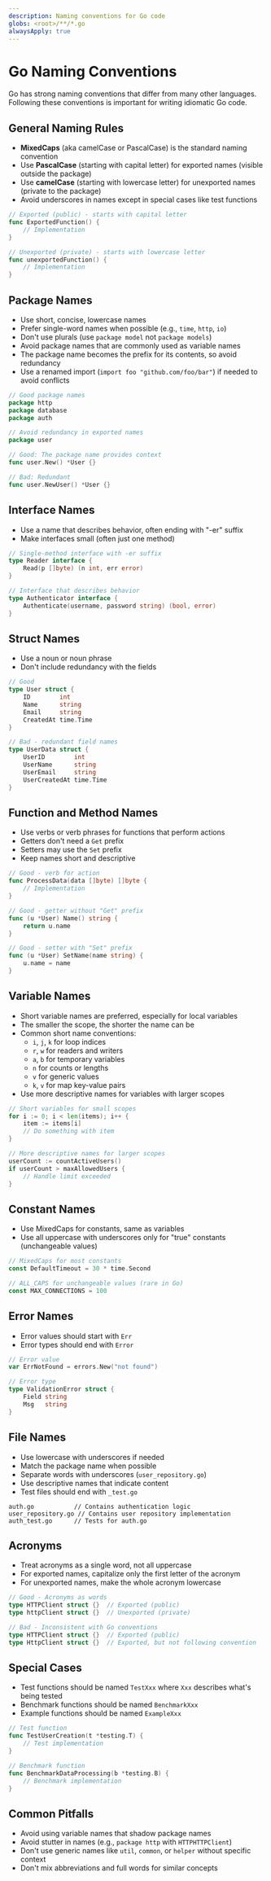 ```yaml
---
description: Naming conventions for Go code
globs: <root>/**/*.go
alwaysApply: true
---
```


# Go Naming Conventions

Go has strong naming conventions that differ from many other languages. Following these conventions is important for writing idiomatic Go code.

## General Naming Rules

-   **MixedCaps** (aka camelCase or PascalCase) is the standard naming convention
-   Use **PascalCase** (starting with capital letter) for exported names (visible outside the package)
-   Use **camelCase** (starting with lowercase letter) for unexported names (private to the package)
-   Avoid underscores in names except in special cases like test functions

```go
// Exported (public) - starts with capital letter
func ExportedFunction() {
    // Implementation
}

// Unexported (private) - starts with lowercase letter
func unexportedFunction() {
    // Implementation
}
```

## Package Names

-   Use short, concise, lowercase names
-   Prefer single-word names when possible (e.g., `time`, `http`, `io`)
-   Don't use plurals (use `package model` not `package models`)
-   Avoid package names that are commonly used as variable names
-   The package name becomes the prefix for its contents, so avoid redundancy
-   Use a renamed import (`import foo "github.com/foo/bar"`) if needed to avoid conflicts

```go
// Good package names
package http
package database
package auth

// Avoid redundancy in exported names
package user

// Good: The package name provides context
func user.New() *User {}

// Bad: Redundant
func user.NewUser() *User {}
```

## Interface Names

-   Use a name that describes behavior, often ending with "-er" suffix
-   Make interfaces small (often just one method)

```go
// Single-method interface with -er suffix
type Reader interface {
    Read(p []byte) (n int, err error)
}

// Interface that describes behavior
type Authenticator interface {
    Authenticate(username, password string) (bool, error)
}
```

## Struct Names

-   Use a noun or noun phrase
-   Don't include redundancy with the fields

```go
// Good
type User struct {
    ID        int
    Name      string
    Email     string
    CreatedAt time.Time
}

// Bad - redundant field names
type UserData struct {
    UserID        int
    UserName      string
    UserEmail     string
    UserCreatedAt time.Time
}
```

## Function and Method Names

-   Use verbs or verb phrases for functions that perform actions
-   Getters don't need a `Get` prefix
-   Setters may use the `Set` prefix
-   Keep names short and descriptive

```go
// Good - verb for action
func ProcessData(data []byte) []byte {
    // Implementation
}

// Good - getter without "Get" prefix
func (u *User) Name() string {
    return u.name
}

// Good - setter with "Set" prefix
func (u *User) SetName(name string) {
    u.name = name
}
```

## Variable Names

-   Short variable names are preferred, especially for local variables
-   The smaller the scope, the shorter the name can be
-   Common short name conventions:
    -   `i`, `j`, `k` for loop indices
    -   `r`, `w` for readers and writers
    -   `a`, `b` for temporary variables
    -   `n` for counts or lengths
    -   `v` for generic values
    -   `k`, `v` for map key-value pairs
-   Use more descriptive names for variables with larger scopes

```go
// Short variables for small scopes
for i := 0; i < len(items); i++ {
    item := items[i]
    // Do something with item
}

// More descriptive names for larger scopes
userCount := countActiveUsers()
if userCount > maxAllowedUsers {
    // Handle limit exceeded
}
```

## Constant Names

-   Use MixedCaps for constants, same as variables
-   Use all uppercase with underscores only for "true" constants (unchangeable values)

```go
// MixedCaps for most constants
const DefaultTimeout = 30 * time.Second

// ALL_CAPS for unchangeable values (rare in Go)
const MAX_CONNECTIONS = 100
```

## Error Names

-   Error values should start with `Err`
-   Error types should end with `Error`

```go
// Error value
var ErrNotFound = errors.New("not found")

// Error type
type ValidationError struct {
    Field string
    Msg   string
}
```

## File Names

-   Use lowercase with underscores if needed
-   Match the package name when possible
-   Separate words with underscores (`user_repository.go`)
-   Use descriptive names that indicate content
-   Test files should end with `_test.go`

```
auth.go           // Contains authentication logic
user_repository.go // Contains user repository implementation
auth_test.go      // Tests for auth.go
```

## Acronyms

-   Treat acronyms as a single word, not all uppercase
-   For exported names, capitalize only the first letter of the acronym
-   For unexported names, make the whole acronym lowercase

```go
// Good - Acronyms as words
type HTTPClient struct {}  // Exported (public)
type httpClient struct {}  // Unexported (private)

// Bad - Inconsistent with Go conventions
type HTTPClient struct {}  // Exported (public)
type HttpClient struct {}  // Exported, but not following convention
```

## Special Cases

-   Test functions should be named `TestXxx` where `Xxx` describes what's being tested
-   Benchmark functions should be named `BenchmarkXxx`
-   Example functions should be named `ExampleXxx`

```go
// Test function
func TestUserCreation(t *testing.T) {
    // Test implementation
}

// Benchmark function
func BenchmarkDataProcessing(b *testing.B) {
    // Benchmark implementation
}
```

## Common Pitfalls

-   Avoid using variable names that shadow package names
-   Avoid stutter in names (e.g., `package http` with `HTTPHTTPClient`)
-   Don't use generic names like `util`, `common`, or `helper` without specific context
-   Don't mix abbreviations and full words for similar concepts
